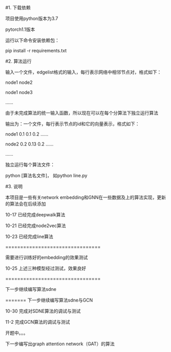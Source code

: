 #1. 下载依赖

项目使用python版本为3.7     

pytorch1.1版本

运行以下命令安装依赖包：

pip install -r requirements.txt

#2. 算法运行

输入一个文件，edgelist格式的输入，每行表示网络中相邻节点对，格式如下：

node1 node2

node1 node3

......

由于未完成算法的统一输入函数，所以现在可以在每个分算法下独立运行算法

输出为：一个文件，每行表示节点的id和它的向量表示，格式如下：

node1 0.1 0.1 0.2 ......

node2 0.2 0.13 0.2 ......

......

独立运行每个算法文件：

python [算法名文件]， 如python line.py 


#3. 说明


本项目是一些有关network embedding和GNN在一些数据及上的算法实现，更新的算法会在后续添加

10-17 已经完成deepwalk算法

10-21 已经完成node2vec算法

10-23 已经完成line算法

================================

需要进行训练好的embedding的效果测试

10-25 上述三种模型经过测试，效果良好

================================

下一步继续编写算法sdne

=======
下一步继续编写算法sdne与GCN

10-30 完成对SDNE算法的调试与测试

11-2 完成GCN算法的调试与测试

开题中。。。

下一步编写出graph attention network（GAT）的算法
